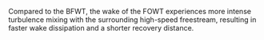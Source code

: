 Compared to the BFWT, the wake of the FOWT experiences more intense turbulence mixing with the surrounding high-speed freestream, resulting in faster wake dissipation and a shorter recovery distance.
